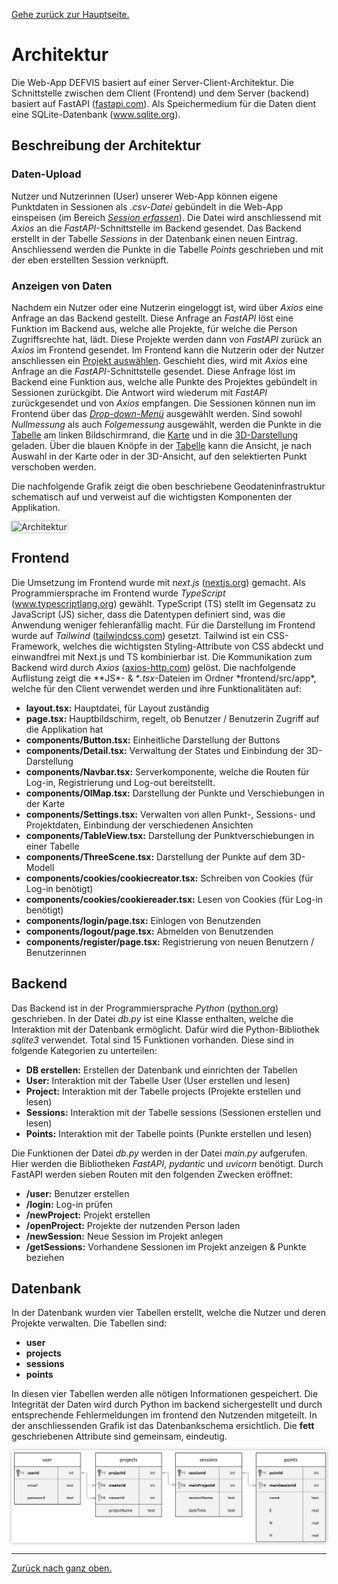 [Gehe zurück zur Hauptseite.](index.html)

# Architektur

Die Web-App DEFVIS basiert auf einer Server-Client-Architektur. Die Schnittstelle zwischen dem Client (Frontend) und dem Server (backend) basiert auf FastAPI (<a href="https://fastapi.tiangolo.com/" target="_blank">fastapi.com</a>). Als Speichermedium für die Daten dient eine SQLite-Datenbank (<a href="https://www.sqlite.org/" target="_blank">www.sqlite.org</a>).

## Beschreibung der Architektur

### Daten-Upload
Nutzer und Nutzerinnen (User) unserer Web-App können eigene Punktdaten in Sessionen als _.csv-Datei_ gebündelt in die Web-App einspeisen (im Bereich [_Session erfassen_](https://fabianruefenacht.github.io/DEFVIZ/capture_session.html)). Die Datei wird anschliessend mit _Axios_ an die _FastAPI_-Schnittstelle im Backend gesendet. Das Backend erstellt in der Tabelle _Sessions_ in der Datenbank einen neuen Eintrag. Anschliessend werden die Punkte in die Tabelle _Points_ geschrieben und mit der eben erstellten Session verknüpft.

### Anzeigen von Daten
Nachdem ein Nutzer oder eine Nutzerin eingeloggt ist, wird über _Axios_ eine Anfrage an das Backend gestellt. Diese Anfrage an _FastAPI_ löst eine Funktion im Backend aus, welche alle Projekte, für welche die Person Zugriffsrechte hat, lädt. Diese Projekte werden dann von _FastAPI_ zurück an _Axios_ im Frontend gesendet. Im Frontend kann die Nutzerin oder der Nutzer anschliessen ein [Projekt auswählen](https://fabianruefenacht.github.io/DEFVIS/projektverwaltung.html). Geschieht dies, wird mit _Axios_ eine Anfrage an die _FastAPI_-Schnittstelle gesendet. Diese Anfrage löst im Backend eine Funktion aus, welche alle Punkte des Projektes gebündelt in Sessionen zurückgibt. Die Antwort wird wiederum mit _FastAPI_ zurückgesendet und von _Axios_ empfangen. Die Sessionen können nun im Frontend über das [_Drop-down-Menü_](https://fabianruefenacht.github.io/DEFVIS/projektverwaltung.html) ausgewählt werden. Sind sowohl _Nullmessung_ als auch _Folgemessung_ ausgewählt, werden die Punkte in die [Tabelle](https://fabianruefenacht.github.io/DEFVIS/current_project.html#punktinfo) am linken Bildschirmrand, die [Karte](https://fabianruefenacht.github.io/DEFVIS/current_project.html#zweid) und in die [3D-Darstellung](https://fabianruefenacht.github.io/DEFVIS/current_project.html#dreid) geladen. Über die blauen Knöpfe in der [Tabelle](https://fabianruefenacht.github.io/DEFVIS/current_project.html#punktinfo) kann die Ansicht, je nach Auswahl in der Karte oder in der 3D-Ansicht, auf den selektierten Punkt verschoben werden.

Die nachfolgende Grafik zeigt die oben beschriebene Geodateninfrastruktur schematisch auf und verweist auf die wichtigsten Komponenten der Applikation.

<img src="screenshots/architektur.png" alt="Architektur" style="max-width: 100%; box-shadow: 0 0 5px rgba(0, 0, 0, 0.3);">

## Frontend

Die Umsetzung im Frontend wurde mit _next.js_ (<a href="https://nextjs.org/docs" target="_blank">nextjs.org</a>) gemacht. Als Programmiersprache im Frontend wurde _TypeScript_ (<a href="https://www.typescriptlang.org/" target="_blank">www.typescriptlang.org</a>) gewählt. TypeScript (TS) stellt im Gegensatz zu JavaScript (JS) sicher, dass die Datentypen definiert sind, was die Anwendung weniger fehleranfällig macht. Für die Darstellung im Frontend wurde auf _Tailwind_ (<a href="https://tailwindcss.com/" target="_blank">tailwindcss.com</a>) gesetzt. Tailwind ist ein CSS-Framework, welches die wichtigsten Styling-Attribute von CSS abdeckt und einwandfrei mit Next.js und TS kombinierbar ist. Die Kommunikation zum Backend wird durch _Axios_ (<a href="https://axios-http.com/docs/intro" target="_blank">axios-http.com</a>) gelöst. Die nachfolgende Auflistung zeigt die **JS\*- & **.tsx*-Dateien im Ordner *frontend/src/app\*, welche für den Client verwendet werden und ihre Funktionalitäten auf:

- **layout.tsx:** Hauptdatei, für Layout zuständig
- **page.tsx:** Hauptbildschirm, regelt, ob Benutzer / Benutzerin Zugriff auf die Applikation hat
- **components/Button.tsx:** Einheitliche Darstellung der Buttons
- **components/Detail.tsx:** Verwaltung der States und Einbindung der 3D-Darstellung
- **components/Navbar.tsx:** Serverkomponente, welche die Routen für Log-in, Registrierung und Log-out bereitstellt.
- **components/OlMap.tsx:** Darstellung der Punkte und Verschiebungen in der Karte
- **components/Settings.tsx:** Verwalten von allen Punkt-, Sessions- und Projektdaten, Einbindung der verschiedenen Ansichten
- **components/TableView.tsx:** Darstellung der Punktverschiebungen in einer Tabelle
- **components/ThreeScene.tsx:** Darstellung der Punkte auf dem 3D-Modell
- **components/cookies/cookiecreator.tsx:** Schreiben von Cookies (für Log-in benötigt)
- **components/cookies/cookiereader.tsx:** Lesen von Cookies (für Log-in benötigt)
- **components/login/page.tsx:** Einlogen von Benutzenden
- **components/logout/page.tsx:** Abmelden von Benutzenden
- **components/register/page.tsx:** Registrierung von neuen Benutzern / Benutzerinnen

## Backend

Das Backend ist in der Programmiersprache _Python_ (<a href="https://www.python.org/" target="_blank">python.org</a>) geschrieben. In der Datei _db.py_ ist eine Klasse enthalten, welche die Interaktion mit der Datenbank ermöglicht. Dafür wird die Python-Bibliothek _sqlite3_ verwendet. Total sind 15 Funktionen vorhanden. Diese sind in folgende Kategorien zu unterteilen:

- **DB erstellen:** Erstellen der Datenbank und einrichten der Tabellen
- **User:** Interaktion mit der Tabelle User (User erstellen und lesen)
- **Project:** Interaktion mit der Tabelle projects (Projekte erstellen und lesen)
- **Sessions:** Interaktion mit der Tabelle sessions (Sessionen erstellen und lesen)
- **Points:** Interaktion mit der Tabelle points (Punkte erstellen und lesen)

Die Funktionen der Datei _db.py_ werden in der Datei _main.py_ aufgerufen. Hier werden die Bibliotheken _FastAPI_, _pydantic_ und _uvicorn_ benötigt. Durch FastAPI werden sieben Routen mit den folgenden Zwecken eröffnet:

- **/user:** Benutzer erstellen
- **/login:** Log-in prüfen
- **/newProject:** Projekt erstellen
- **/openProject:** Projekte der nutzenden Person laden
- **/newSession:** Neue Session im Projekt anlegen
- **/getSessions:** Vorhandene Sessionen im Projekt anzeigen & Punkte beziehen

## Datenbank

In der Datenbank wurden vier Tabellen erstellt, welche die Nutzer und deren Projekte verwalten. Die Tabellen sind:

- **user**
- **projects**
- **sessions**
- **points**

In diesen vier Tabellen werden alle nötigen Informationen gespeichert. Die Integrität der Daten wird durch Python im backend sichergestellt und durch entsprechende Fehlermeldungen im frontend den Nutzenden mitgeteilt. In der anschliessenden Grafik ist das Datenbankschema ersichtlich. Die **fett** geschriebenen Attribute sind gemeinsam, eindeutig.

<img src="screenshots/db_schema.png" alt="ERD" style="max-width: 100%; box-shadow: 0 0 5px rgba(0, 0, 0, 0.3);">

---

[Zurück nach ganz oben.](architecture.html)
